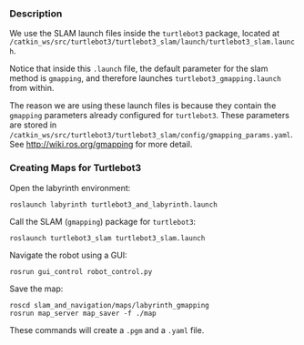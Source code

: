 ### Description

We use the SLAM launch files inside the `turtlebot3` package, located at `/catkin_ws/src/turtlebot3/turtlebot3_slam/launch/turtlebot3_slam.launch`.

Notice that inside this `.launch` file, the default parameter for the slam method is `gmapping`, and therefore launches `turtlebot3_gmapping.launch` from within.

The reason we are using these launch files is because they contain the `gmapping` parameters already configured for `turtlebot3`. These parameters are stored in `/catkin_ws/src/turtlebot3/turtlebot3_slam/config/gmapping_params.yaml`. See http://wiki.ros.org/gmapping for more detail.


### Creating Maps for Turtlebot3

Open the labyrinth environment:
```
roslaunch labyrinth turtlebot3_and_labyrinth.launch 
```

Call the SLAM (`gmapping`) package for `turtlebot3`:
```
roslaunch turtlebot3_slam turtlebot3_slam.launch
```

Navigate the robot using a GUI:
```
rosrun gui_control robot_control.py
```

Save the map:
```
roscd slam_and_navigation/maps/labyrinth_gmapping
rosrun map_server map_saver -f ./map
```

These commands will create a `.pgm` and a `.yaml` file.
